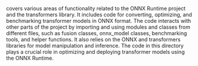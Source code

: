 covers various areas of functionality related to the ONNX Runtime project and the transformers library. It includes code for converting, optimizing, and benchmarking transformer models in ONNX format. The code interacts with other parts of the project by importing and using modules and classes from different files, such as fusion classes, onnx_model classes, benchmarking tools, and helper functions. It also relies on the ONNX and transformers libraries for model manipulation and inference. The code in this directory plays a crucial role in optimizing and deploying transformer models using the ONNX Runtime.